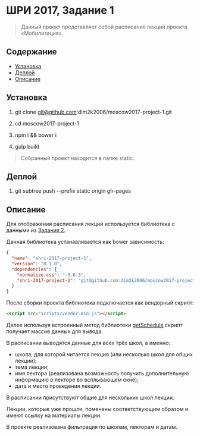 # ШРИ 2017, Задание 1

> Данный проект представляет собой расписание лекций проекта «Мобилизация».

## Содержание

- [Установка](#Установка)
- [Деплой](#Деплой)
- [Описание](#Описание)

## Установка

1. git clone git@github.com:dim2k2006/moscow2017-project-1.git

2. cd moscow2017-project-1

3. npm i && bower i

4. gulp build

> Собранный проект находится в папке static.

## Деплой

1. git subtree push --prefix static origin gh-pages

## Описание

Для отображения расписания лекций используется библиотека с данными из [Задания 2](https://github.com/dim2k2006/moscow2017-project-2).
 
Данная библиотека устанавливается как bower зависимость:

```json
{
  "name": "shri-2017-project-1",
  "version": "0.1.0",
  "dependencies": {
    "normalize.css": "~3.0.3",
    "shri-2017-project-2": "git@github.com:dim2k2006/moscow2017-project-2.git"
  }
}
```

После сборки проекта библиотека подключается как вендорный скрипт:

```html
<script src="scripts/vendor.min.js"></script>
```

Далее используя встроенный метод библиотеки [getSchedule](https://github.com/dim2k2006/moscow2017-project-2#getscheduledatefrom-dateto-placeid) скрипт получает массив данных для вывода.
 
В расписании выводятся данные для всех трёх школ, а именно:

- школа, для которой читается лекция (или несколько школ для общих лекций);
- тема лекции;
- имя лектора (реализована возможность получить дополнительную информацию о лекторе во всплывающем окне);
- дата и место проведения лекции.

В расписании присутствуют общие для нескольких школ лекции.

Лекции, которые уже прошли, помечены соответствующим образом и имеют ссылку на материалы лекции.

В проекте реализована фильтрация по школам, лекторам и датам. 
